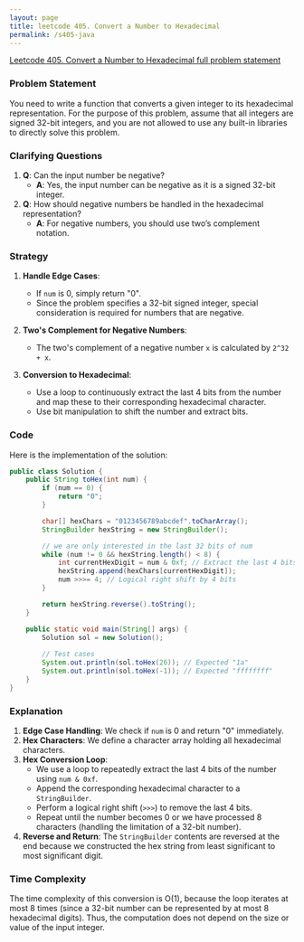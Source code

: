 ```yaml
---
layout: page
title: leetcode 405. Convert a Number to Hexadecimal
permalink: /s405-java
---
```

[Leetcode 405. Convert a Number to Hexadecimal full problem statement](https://algoadvance.github.io/algoadvance/l405)
### Problem Statement
You need to write a function that converts a given integer to its hexadecimal representation. For the purpose of this problem, assume that all integers are signed 32-bit integers, and you are not allowed to use any built-in libraries to directly solve this problem.

### Clarifying Questions
1. **Q**: Can the input number be negative?
   - **A**: Yes, the input number can be negative as it is a signed 32-bit integer.
2. **Q**: How should negative numbers be handled in the hexadecimal representation?
   - **A**: For negative numbers, you should use two’s complement notation.

### Strategy
1. **Handle Edge Cases**:
   - If `num` is 0, simply return "0".
   - Since the problem specifies a 32-bit signed integer, special consideration is required for numbers that are negative.
   
2. **Two's Complement for Negative Numbers**:
   - The two's complement of a negative number `x` is calculated by `2^32 + x`.
   
3. **Conversion to Hexadecimal**:
   - Use a loop to continuously extract the last 4 bits from the number and map these to their corresponding hexadecimal character.
   - Use bit manipulation to shift the number and extract bits.

### Code
Here is the implementation of the solution:

```java
public class Solution {
    public String toHex(int num) {
        if (num == 0) {
            return "0";
        }

        char[] hexChars = "0123456789abcdef".toCharArray();
        StringBuilder hexString = new StringBuilder();

        // we are only interested in the last 32 bits of num
        while (num != 0 && hexString.length() < 8) {
            int currentHexDigit = num & 0xf; // Extract the last 4 bits
            hexString.append(hexChars[currentHexDigit]);
            num >>>= 4; // Logical right shift by 4 bits
        }

        return hexString.reverse().toString();
    }

    public static void main(String[] args) {
        Solution sol = new Solution();
        
        // Test cases
        System.out.println(sol.toHex(26)); // Expected "1a"
        System.out.println(sol.toHex(-1)); // Expected "ffffffff"
    }
}
```

### Explanation
1. **Edge Case Handling**: We check if `num` is 0 and return "0" immediately.
2. **Hex Characters**: We define a character array holding all hexadecimal characters.
3. **Hex Conversion Loop**:
   - We use a loop to repeatedly extract the last 4 bits of the number using `num & 0xf`.
   - Append the corresponding hexadecimal character to a `StringBuilder`.
   - Perform a logical right shift (`>>>`) to remove the last 4 bits.
   - Repeat until the number becomes 0 or we have processed 8 characters (handling the limitation of a 32-bit number).
4. **Reverse and Return**: The `StringBuilder` contents are reversed at the end because we constructed the hex string from least significant to most significant digit.

### Time Complexity
The time complexity of this conversion is O(1), because the loop iterates at most 8 times (since a 32-bit number can be represented by at most 8 hexadecimal digits). Thus, the computation does not depend on the size or value of the input integer.